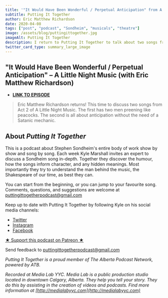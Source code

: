 ```yaml
---
title: '"It Would Have Been Wonderful / Perpetual Anticipation" from A Litte Night Music'
subtitle: Putting It Together
author: Eric Matthew Richardson
date: 2020-04-08
tags: ["post", "podcast", "Sondheim", "musicals", "theatre"]
image: /assets/blog/puttingittogether.jpg
imageAlt: Putting It Together
description: I return to Putting It Together to talk about two songs from A Little Night Music.
twitter_card_type: summary_large_image
---
```


## "It Would Have Been Wonderful / Perpetual Anticipation" – A Little Night Music (with Eric Matthew Richardson)


- **[LINK TO EPISODE](https://puttingittogether.transistor.fm/s8/14)**

>Eric Matthew Richardson returns! This time to discuss two songs from Act 2 of A Little Night Music. The first has two men preening like peacocks. The second is all about anticipation without the need of a Satanic mechanic.

## About *Putting It Together*

This is a podcast about Stephen Sondheim's entire body of work show by show and song by song. Each week Kyle Marshall invites an expert to discuss a Sondheim song in-depth. Together they discover the humour, how the songs inform character, and any hidden meanings. Most importantly they try to understand the man behind the music, the Shakespeare of our time, as best they can.

You can start from the beginning, or you can jump to your favourite song. Comments, questions, and suggestions are welcome at puttingittogetherpodcast@gmail.com

Keep up to date with Putting It Together by following Kyle on his social media channels:

* [Twitter](https://twitter.com/thekylemarshall)
* [Instagram](https://www.instagram.com/thekylemarshall/)
* [Facebook](https://www.facebook.com/thekylemarshall/)

[★ Support this podcast on Patreon ★](https://www.patreon.com/puttingittogetherpodcast)

Send feedback to puttingittogetherpodcast@gmail.com

*Putting It Together is a proud member of The Alberta Podcast Network, powered by ATB.*

*Recorded at Media Lab YYC. Media Lab is a public production studio located in downtown Calgary, Alberta. They help you tell your story. They do this by assisting in the creation of videos and podcasts. Find more information at [http://medialabyyc.com](http://medialabyyc.com)*